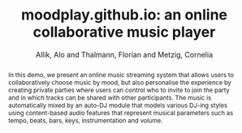 ---
title: "moodplay.github.io: an online collaborative music player"
abstract: "In this demo, we present an online music streaming system that allows users to collaboratively choose music by mood, but also personalise the experience by creating private parties where users can control who to invite to join the party and in which tracks can be shared with other participants. The music is automatically mixed by an auto-DJ module that models various DJ-ing styles using content-based audio features that represent musical parameters such as tempo, beats, bars, keys, instrumentation and volume."
address: "Trondheim"
booktitle: "Proceedings of the International Web Audio Conference 2019"
editor: "Xambó, Anna and Martín, Sara R. and Roma, Gerard"
month: "December"
publisher: "NTNU"
series: "WAC'19"
pages: ""
ID: "23"
author: "Allik, Alo and Thalmann, Florian and Metzig, Cornelia"
webAuthor: "Alo Allik, Florian Thalmann, Cornelia Metzig"
track: "Demo"
year: "2019"
tags: year2019
media: ""
pdflink: "/_data/papers/pdf/2019/2019_23.pdf"
ISSN: "2663-5844"
---
